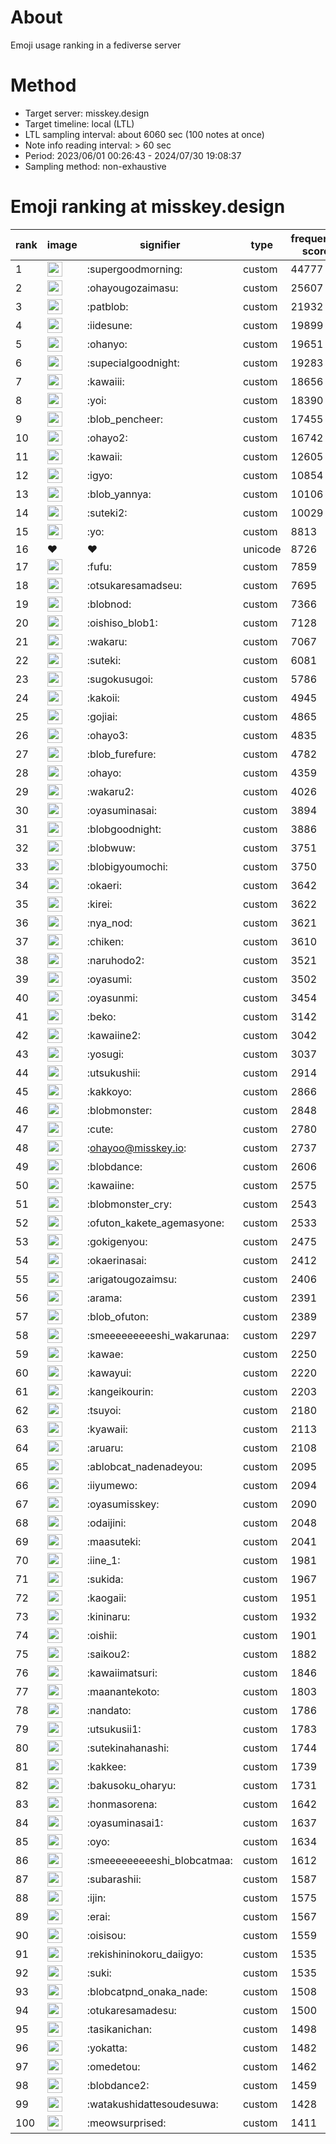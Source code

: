 # About
Emoji usage ranking in a fediverse server

# Method
- Target server: misskey.design
- Target timeline: local (LTL)
- LTL sampling interval: about 6060 sec (100 notes at once)
- Note info reading interval: > 60 sec
- Period: 2023/06/01 00:26:43 - 2024/07/30 19:08:37 
- Sampling method: non-exhaustive

# Emoji ranking at misskey.design

|rank|image|signifier|type|frequency score|
|----|----|----|----|----|
|1|<img height="24" src="https://misskey.design/emoji/supergoodmorning.webp">|:supergoodmorning:|custom|44777|
|2|<img height="24" src="https://misskey.design/emoji/ohayougozaimasu.webp">|:ohayougozaimasu:|custom|25607|
|3|<img height="24" src="https://misskey.design/emoji/patblob.webp">|:patblob:|custom|21932|
|4|<img height="24" src="https://misskey.design/emoji/iidesune.webp">|:iidesune:|custom|19899|
|5|<img height="24" src="https://misskey.design/emoji/ohanyo.webp">|:ohanyo:|custom|19651|
|6|<img height="24" src="https://misskey.design/emoji/supecialgoodnight.webp">|:supecialgoodnight:|custom|19283|
|7|<img height="24" src="https://misskey.design/emoji/kawaiii.webp">|:kawaiii:|custom|18656|
|8|<img height="24" src="https://misskey.design/emoji/yoi.webp">|:yoi:|custom|18390|
|9|<img height="24" src="https://misskey.design/emoji/blob_pencheer.webp">|:blob_pencheer:|custom|17455|
|10|<img height="24" src="https://misskey.design/emoji/ohayo2.webp">|:ohayo2:|custom|16742|
|11|<img height="24" src="https://misskey.design/emoji/kawaii.webp">|:kawaii:|custom|12605|
|12|<img height="24" src="https://misskey.design/emoji/igyo.webp">|:igyo:|custom|10854|
|13|<img height="24" src="https://misskey.design/emoji/blob_yannya.webp">|:blob_yannya:|custom|10106|
|14|<img height="24" src="https://misskey.design/emoji/suteki2.webp">|:suteki2:|custom|10029|
|15|<img height="24" src="https://misskey.design/emoji/yo.webp">|:yo:|custom|8813|
|16|❤|❤|unicode|8726|
|17|<img height="24" src="https://misskey.design/emoji/fufu.webp">|:fufu:|custom|7859|
|18|<img height="24" src="https://misskey.design/emoji/otsukaresamadseu.webp">|:otsukaresamadseu:|custom|7695|
|19|<img height="24" src="https://misskey.design/emoji/blobnod.webp">|:blobnod:|custom|7366|
|20|<img height="24" src="https://misskey.design/emoji/oishiso_blob1.webp">|:oishiso_blob1:|custom|7128|
|21|<img height="24" src="https://misskey.design/emoji/wakaru.webp">|:wakaru:|custom|7067|
|22|<img height="24" src="https://misskey.design/emoji/suteki.webp">|:suteki:|custom|6081|
|23|<img height="24" src="https://misskey.design/emoji/sugokusugoi.webp">|:sugokusugoi:|custom|5786|
|24|<img height="24" src="https://misskey.design/emoji/kakoii.webp">|:kakoii:|custom|4945|
|25|<img height="24" src="https://misskey.design/emoji/gojiai.webp">|:gojiai:|custom|4865|
|26|<img height="24" src="https://misskey.design/emoji/ohayo3.webp">|:ohayo3:|custom|4835|
|27|<img height="24" src="https://misskey.design/emoji/blob_furefure.webp">|:blob_furefure:|custom|4782|
|28|<img height="24" src="https://misskey.design/emoji/ohayo.webp">|:ohayo:|custom|4359|
|29|<img height="24" src="https://misskey.design/emoji/wakaru2.webp">|:wakaru2:|custom|4026|
|30|<img height="24" src="https://misskey.design/emoji/oyasuminasai.webp">|:oyasuminasai:|custom|3894|
|31|<img height="24" src="https://misskey.design/emoji/blobgoodnight.webp">|:blobgoodnight:|custom|3886|
|32|<img height="24" src="https://misskey.design/emoji/blobwuw.webp">|:blobwuw:|custom|3751|
|33|<img height="24" src="https://misskey.design/emoji/blobigyoumochi.webp">|:blobigyoumochi:|custom|3750|
|34|<img height="24" src="https://misskey.design/emoji/okaeri.webp">|:okaeri:|custom|3642|
|35|<img height="24" src="https://misskey.design/emoji/kirei.webp">|:kirei:|custom|3622|
|36|<img height="24" src="https://misskey.design/emoji/nya_nod.webp">|:nya_nod:|custom|3621|
|37|<img height="24" src="https://misskey.design/emoji/chiken.webp">|:chiken:|custom|3610|
|38|<img height="24" src="https://misskey.design/emoji/naruhodo2.webp">|:naruhodo2:|custom|3521|
|39|<img height="24" src="https://misskey.design/emoji/oyasumi.webp">|:oyasumi:|custom|3502|
|40|<img height="24" src="https://misskey.design/emoji/oyasunmi.webp">|:oyasunmi:|custom|3454|
|41|<img height="24" src="https://misskey.design/emoji/beko.webp">|:beko:|custom|3142|
|42|<img height="24" src="https://misskey.design/emoji/kawaiine2.webp">|:kawaiine2:|custom|3042|
|43|<img height="24" src="https://misskey.design/emoji/yosugi.webp">|:yosugi:|custom|3037|
|44|<img height="24" src="https://misskey.design/emoji/utsukushii.webp">|:utsukushii:|custom|2914|
|45|<img height="24" src="https://misskey.design/emoji/kakkoyo.webp">|:kakkoyo:|custom|2866|
|46|<img height="24" src="https://misskey.design/emoji/blobmonster.webp">|:blobmonster:|custom|2848|
|47|<img height="24" src="https://misskey.design/emoji/cute.webp">|:cute:|custom|2780|
|48|<img height="24" src="https://misskey.design/emoji/ohayoo.webp">|:ohayoo@misskey.io:|custom|2737|
|49|<img height="24" src="https://misskey.design/emoji/blobdance.webp">|:blobdance:|custom|2606|
|50|<img height="24" src="https://misskey.design/emoji/kawaiine.webp">|:kawaiine:|custom|2575|
|51|<img height="24" src="https://misskey.design/emoji/blobmonster_cry.webp">|:blobmonster_cry:|custom|2543|
|52|<img height="24" src="https://misskey.design/emoji/ofuton_kakete_agemasyone.webp">|:ofuton_kakete_agemasyone:|custom|2533|
|53|<img height="24" src="https://misskey.design/emoji/gokigenyou.webp">|:gokigenyou:|custom|2475|
|54|<img height="24" src="https://misskey.design/emoji/okaerinasai.webp">|:okaerinasai:|custom|2412|
|55|<img height="24" src="https://misskey.design/emoji/arigatougozaimsu.webp">|:arigatougozaimsu:|custom|2406|
|56|<img height="24" src="https://misskey.design/emoji/arama.webp">|:arama:|custom|2391|
|57|<img height="24" src="https://misskey.design/emoji/blob_ofuton.webp">|:blob_ofuton:|custom|2389|
|58|<img height="24" src="https://misskey.design/emoji/smeeeeeeeeeshi_wakarunaa.webp">|:smeeeeeeeeeshi_wakarunaa:|custom|2297|
|59|<img height="24" src="https://misskey.design/emoji/kawae.webp">|:kawae:|custom|2250|
|60|<img height="24" src="https://misskey.design/emoji/kawayui.webp">|:kawayui:|custom|2220|
|61|<img height="24" src="https://misskey.design/emoji/kangeikourin.webp">|:kangeikourin:|custom|2203|
|62|<img height="24" src="https://misskey.design/emoji/tsuyoi.webp">|:tsuyoi:|custom|2180|
|63|<img height="24" src="https://misskey.design/emoji/kyawaii.webp">|:kyawaii:|custom|2113|
|64|<img height="24" src="https://misskey.design/emoji/aruaru.webp">|:aruaru:|custom|2108|
|65|<img height="24" src="https://misskey.design/emoji/ablobcat_nadenadeyou.webp">|:ablobcat_nadenadeyou:|custom|2095|
|66|<img height="24" src="https://misskey.design/emoji/iiyumewo.webp">|:iiyumewo:|custom|2094|
|67|<img height="24" src="https://misskey.design/emoji/oyasumisskey.webp">|:oyasumisskey:|custom|2090|
|68|<img height="24" src="https://misskey.design/emoji/odaijini.webp">|:odaijini:|custom|2048|
|69|<img height="24" src="https://misskey.design/emoji/maasuteki.webp">|:maasuteki:|custom|2041|
|70|<img height="24" src="https://misskey.design/emoji/iine_1.webp">|:iine_1:|custom|1981|
|71|<img height="24" src="https://misskey.design/emoji/sukida.webp">|:sukida:|custom|1967|
|72|<img height="24" src="https://misskey.design/emoji/kaogaii.webp">|:kaogaii:|custom|1951|
|73|<img height="24" src="https://misskey.design/emoji/kininaru.webp">|:kininaru:|custom|1932|
|74|<img height="24" src="https://misskey.design/emoji/oishii.webp">|:oishii:|custom|1901|
|75|<img height="24" src="https://misskey.design/emoji/saikou2.webp">|:saikou2:|custom|1882|
|76|<img height="24" src="https://misskey.design/emoji/kawaiimatsuri.webp">|:kawaiimatsuri:|custom|1846|
|77|<img height="24" src="https://misskey.design/emoji/maanantekoto.webp">|:maanantekoto:|custom|1803|
|78|<img height="24" src="https://misskey.design/emoji/nandato.webp">|:nandato:|custom|1786|
|79|<img height="24" src="https://misskey.design/emoji/utsukusii1.webp">|:utsukusii1:|custom|1783|
|80|<img height="24" src="https://misskey.design/emoji/sutekinahanashi.webp">|:sutekinahanashi:|custom|1744|
|81|<img height="24" src="https://misskey.design/emoji/kakkee.webp">|:kakkee:|custom|1739|
|82|<img height="24" src="https://misskey.design/emoji/bakusoku_oharyu.webp">|:bakusoku_oharyu:|custom|1731|
|83|<img height="24" src="https://misskey.design/emoji/honmasorena.webp">|:honmasorena:|custom|1642|
|84|<img height="24" src="https://misskey.design/emoji/oyasuminasai1.webp">|:oyasuminasai1:|custom|1637|
|85|<img height="24" src="https://misskey.design/emoji/oyo.webp">|:oyo:|custom|1634|
|86|<img height="24" src="https://misskey.design/emoji/smeeeeeeeeeshi_blobcatmaa.webp">|:smeeeeeeeeeshi_blobcatmaa:|custom|1612|
|87|<img height="24" src="https://misskey.design/emoji/subarashii.webp">|:subarashii:|custom|1587|
|88|<img height="24" src="https://misskey.design/emoji/ijin.webp">|:ijin:|custom|1575|
|89|<img height="24" src="https://misskey.design/emoji/erai.webp">|:erai:|custom|1567|
|90|<img height="24" src="https://misskey.design/emoji/oisisou.webp">|:oisisou:|custom|1559|
|91|<img height="24" src="https://misskey.design/emoji/rekishininokoru_daiigyo.webp">|:rekishininokoru_daiigyo:|custom|1535|
|92|<img height="24" src="https://misskey.design/emoji/suki.webp">|:suki:|custom|1535|
|93|<img height="24" src="https://misskey.design/emoji/blobcatpnd_onaka_nade.webp">|:blobcatpnd_onaka_nade:|custom|1508|
|94|<img height="24" src="https://misskey.design/emoji/otukaresamadesu.webp">|:otukaresamadesu:|custom|1500|
|95|<img height="24" src="https://misskey.design/emoji/tasikanichan.webp">|:tasikanichan:|custom|1498|
|96|<img height="24" src="https://misskey.design/emoji/yokatta.webp">|:yokatta:|custom|1482|
|97|<img height="24" src="https://misskey.design/emoji/omedetou.webp">|:omedetou:|custom|1462|
|98|<img height="24" src="https://misskey.design/emoji/blobdance2.webp">|:blobdance2:|custom|1459|
|99|<img height="24" src="https://misskey.design/emoji/watakushidattesoudesuwa.webp">|:watakushidattesoudesuwa:|custom|1428|
|100|<img height="24" src="https://misskey.design/emoji/meowsurprised.webp">|:meowsurprised:|custom|1411|
